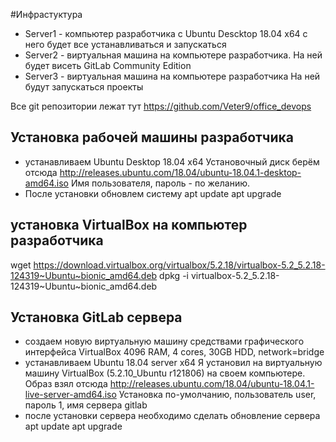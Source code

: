 #Инфрастуктура

- Server1 - компьютер разработчика с Ubuntu Descktop 18.04 x64
с него будет все устанавливаться и запускаться
- Server2 - виртуальная машина на компьютере разработчика. 
На ней будет висеть GitLab Community Edition
- Server3 - виртуальная машина на компьютере разработчика
На ней будут запускаться проекты

Все git репозитории лежат тут https://github.com/Veter9/office_devops


## Установка рабочей машины разработчика
- устанавливаем Ubuntu Desktop 18.04 x64
Установочный диск берём отсюда http://releases.ubuntu.com/18.04/ubuntu-18.04.1-desktop-amd64.iso
Имя пользователя, пароль - по желанию.
- После установки обновлем систему
apt update
apt upgrade

## установка VirtualBox на компьютер разработчика
wget https://download.virtualbox.org/virtualbox/5.2.18/virtualbox-5.2_5.2.18-124319~Ubuntu~bionic_amd64.deb
dpkg -i virtualbox-5.2_5.2.18-124319~Ubuntu~bionic_amd64.deb

## Установка GitLab сервера
- создаем новую виртуальную машину средствами графического интерфейса VirtualBox 
4096 RAM, 4 cores, 30GB HDD, network=bridge 
- устанавливаем Ubuntu 18.04 server x64
Я установил на виртуальную машину VirtualBox (5.2.10_Ubuntu r121806) на своем компьютере.
Образ взял отсюда http://releases.ubuntu.com/18.04/ubuntu-18.04.1-live-server-amd64.iso
Установка по-умолчанию, пользователь user, пароль 1, имя сервера gitlab
- после установки сервера необходимо сделать обновление сервера 
apt update
apt upgrade


